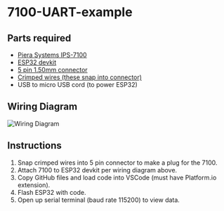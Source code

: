 # 7100-UART-example

## Parts required
* [Piera Systems IPS-7100](https://www.pierasystems.com/products/)
* [ESP32 devkit](https://www.digikey.com/en/products/detail/espressif-systems/ESP32-DEVKITC-32E/12091810)
* [5 pin 1.50mm connector](https://www.digikey.com/en/products/detail/w%C3%BCrth-elektronik/648005113322/2508649?s=N4IgTCBcDaIGwBYAcAGFBWAjJgzDsEAugL5A)
* [Crimped wires (these snap into connector)](https://www.digikey.com/en/products/detail/jst-sales-america-inc/ASZHSZH28K305/6009456?s=N4IgTCBcDaICwFYEFoDMAGAHO5A5AIiALoC%2BQA)
* USB to micro USB cord (to power ESP32)

## Wiring Diagram
![Wiring Diagram](../7100esp32.jpg?raw=true)

## Instructions
1. Snap crimped wires into 5 pin connector to make a plug for the 7100.
1. Attach 7100 to ESP32 devkit per wiring diagram above.
1. Copy GitHub files and load code into VSCode (must have Platform.io extension).
1. Flash ESP32 with code.
1. Open up serial terminal (baud rate 115200) to view data.